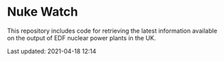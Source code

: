 # Nuke Watch

This repository includes code for retrieving the latest information available on the output of EDF nuclear power plants in the UK.

Last updated: 2021-04-18 12:14